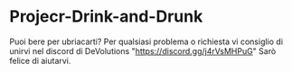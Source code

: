 # Projecr-Drink-and-Drunk
Puoi bere per ubriacarti? Per qualsiasi problema o richiesta vi consiglio di unirvi nel discord di DeVolutions "https://discord.gg/j4rVsMHPuG" Sarò felice di aiutarvi.
